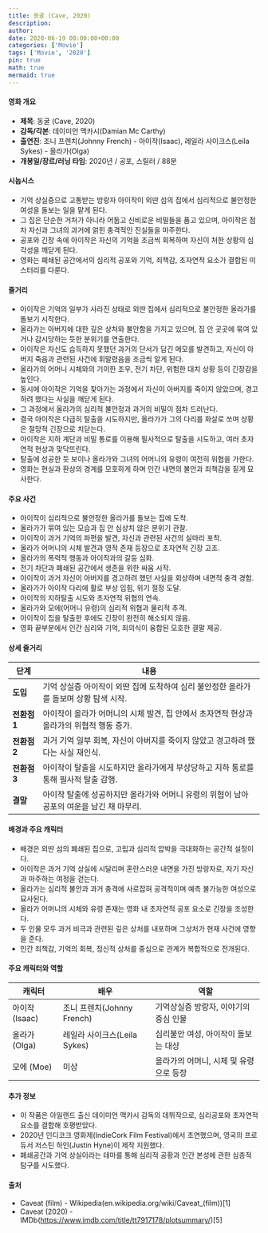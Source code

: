 ```yaml
---
title: 동굴 (Cave, 2020)
description: 
author: 
date: 2020-06-19 00:00:00+00:00
categories: ['Movie']
tags: ['Movie', '2020']
pin: true
math: true
mermaid: true
---
```

#### 영화 개요

- **제목**: 동굴 (Cave, 2020)  
- **감독/각본**: 데이미언 맥카시(Damian Mc Carthy)  
- **출연진**: 조니 프렌치(Johnny French) - 아이작(Isaac), 레일라 사이크스(Leila Sykes) - 올라가(Olga)  
- **개봉일/장르/러닝 타임**: 2020년 / 공포, 스릴러 / 88분  

#### 시놉시스

- 기억 상실증으로 고통받는 방랑자 아이작이 외딴 섬의 집에서 심리적으로 불안정한 여성을 돌보는 일을 맡게 된다.  
- 그 집은 단순한 거처가 아니라 어둡고 신비로운 비밀들을 품고 있으며, 아이작은 점차 자신과 그녀의 과거에 얽힌 충격적인 진실들을 마주한다.  
- 공포와 긴장 속에 아이작은 자신의 기억을 조금씩 회복하며 자신이 처한 상황의 심각성을 깨닫게 된다.  
- 영화는 폐쇄된 공간에서의 심리적 공포와 기억, 죄책감, 초자연적 요소가 결합된 미스터리를 다룬다.  

#### 줄거리

- 아이작은 기억의 일부가 사라진 상태로 외딴 집에서 심리적으로 불안정한 올라가를 돌보기 시작한다.  
- 올라가는 아버지에 대한 깊은 상처와 불안함을 가지고 있으며, 집 안 곳곳에 묶여 있거나 감시당하는 듯한 분위기를 연출한다.  
- 아이작은 자신도 습득하지 못했던 과거의 단서가 담긴 메모를 발견하고, 자신이 아버지 죽음과 관련된 사건에 휘말렸음을 조금씩 알게 된다.  
- 올라가의 어머니 시체와의 기이한 조우, 전기 차단, 위험한 대치 상황 등이 긴장감을 높인다.  
- 동시에 아이작은 기억을 찾아가는 과정에서 자신이 아버지를 죽이지 않았으며, 경고하려 했다는 사실을 깨닫게 된다.  
- 그 과정에서 올라가의 심리적 불안정과 과거의 비밀이 점차 드러난다.  
- 결국 아이작은 다급히 탈출을 시도하지만, 올라가가 그의 다리를 화살로 쏘며 상황은 절망적 긴장으로 치닫는다.  
- 아이작은 지하 계단과 비밀 통로를 이용해 필사적으로 탈출을 시도하고, 여러 초자연적 현상과 맞닥뜨린다.  
- 탈출에 성공한 듯 보이나 올라가와 그녀의 어머니의 유령이 여전히 위협을 가한다.  
- 영화는 현실과 환상의 경계를 모호하게 하며 인간 내면의 불안과 죄책감을 짙게 묘사한다.  

#### 주요 사건

- 아이작이 심리적으로 불안정한 올라가를 돌보는 집에 도착.  
- 올라가가 묶여 있는 모습과 집 안 심상치 않은 분위기 관찰.  
- 아이작이 과거 기억의 파편을 발견, 자신과 관련된 사건의 실마리 포착.  
- 올라가 어머니의 시체 발견과 영적 존재 등장으로 초자연적 긴장 고조.  
- 올라가의 폭력적 행동과 아이작과의 갈등 심화.  
- 전기 차단과 폐쇄된 공간에서 생존을 위한 싸움 시작.  
- 아이작이 과거 자신이 아버지를 경고하려 했던 사실을 회상하며 내면적 충격 경험.  
- 올라가가 아이작 다리에 활로 부상 입힘, 위기 절정 도달.  
- 아이작의 지하탈출 시도와 초자연적 위협의 연속.  
- 올라가와 모에(어머니 유령)의 심리적 위협과 물리적 추격.  
- 아이작이 집을 탈출한 후에도 긴장이 완전히 해소되지 않음.  
- 영화 끝부분에서 인간 심리와 기억, 죄의식이 융합된 모호한 결말 제공.  

#### 상세 줄거리

| **단계**  | **내용**                                                                                  |
|-----------|-------------------------------------------------------------------------------------------|
| **도입** | 기억 상실증 아이작이 외딴 집에 도착하여 심리 불안정한 올라가를 돌보며 상황 탐색 시작.       |
| **전환점 1** | 아이작이 올라가 어머니의 시체 발견, 집 안에서 초자연적 현상과 올라가의 위협적 행동 증가.     |
| **전환점 2** | 과거 기억 일부 회복, 자신이 아버지를 죽이지 않았고 경고하려 했다는 사실 재인식.            |
| **전환점 3** | 아이작이 탈출을 시도하지만 올라가에게 부상당하고 지하 통로를 통해 필사적 탈출 감행.          |
| **결말** | 아이작 탈출에 성공하지만 올라가와 어머니 유령의 위협이 남아 공포의 여운을 남긴 채 마무리.    |

#### 배경과 주요 캐릭터

- 배경은 외딴 섬의 폐쇄된 집으로, 고립과 심리적 압박을 극대화하는 공간적 설정이다.  
- 아이작은 과거 기억 상실에 시달리며 혼란스러운 내면을 가진 방랑자로, 자기 자신과 마주하는 여정을 걷는다.  
- 올라가는 심리적 불안과 과거 충격에 사로잡혀 공격적이며 예측 불가능한 여성으로 묘사된다.  
- 올라가 어머니의 시체와 유령 존재는 영화 내 초자연적 공포 요소로 긴장을 조성한다.  
- 두 인물 모두 과거 비극과 관련된 깊은 상처를 내포하며 그상처가 현재 사건에 영향을 준다.  
- 인간 죄책감, 기억의 회복, 정신적 상처를 중심으로 관계가 복합적으로 전개된다.  

#### 주요 캐릭터와 역할

| **캐릭터** | **배우**        | **역할**                       |
|------------|-----------------|------------------------------|
| 아이작(Isaac) | 조니 프렌치(Johnny French) | 기억상실증 방랑자, 이야기의 중심 인물  |
| 올라가(Olga) | 레일라 사이크스(Leila Sykes)  | 심리불안 여성, 아이작이 돌보는 대상     |
| 모에 (Moe)  | 미상             | 올라가의 어머니, 시체 및 유령으로 등장  |

#### 추가 정보

- 이 작품은 아일랜드 출신 데이미언 맥카시 감독의 데뷔작으로, 심리공포와 초자연적 요소를 결합해 호평받았다.  
- 2020년 인디코크 영화제(IndieCork Film Festival)에서 초연했으며, 영국의 프로듀서 저스틴 하인(Justin Hyne)이 제작 지원했다.  
- 폐쇄공간과 기억 상실이라는 테마를 통해 심리적 공황과 인간 본성에 관한 심층적 탐구를 시도했다.  

#### 출처

- Caveat (film) - Wikipedia(en.wikipedia.org/wiki/Caveat_(film))[1]  
- Caveat (2020) - IMDb(https://www.imdb.com/title/tt7917178/plotsummary/)[5]

